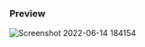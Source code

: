 ### Preview
![Screenshot 2022-06-14 184154](https://user-images.githubusercontent.com/81466207/173582506-1c693a04-e523-48e6-9390-c66dd9c4d1d6.jpg)
